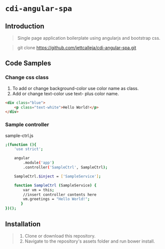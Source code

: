 # `cdi-angular-spa`

## Introduction

> Single page application boilerplate using angularjs and bootstrap css.

> git clone https://github.com/jettcalleja/cdi-angular-spa.git

## Code Samples

### Change css class
1. To add or change background-color use color name as class.
2. Add or change text-color use text- plus color name. 


```html
<div class="blue">
	<p class="text-white">Hello World!</p>
</div>
```

### Sample controller
sample-ctrl.js
```sh
;(function (){
    'use strict';

    angular
        .module('app') 
        .controller('SampleCtrl', SampleCtrl);

    SampleCtrl.$inject = ['SampleService'];

    function SampleCtrl (SampleService) {
        var vm = this;
        //insert controller contents here
        vm.greetings = "Hello World!";
       }
})();
```


## Installation

> 1. Clone or download this repository. 
> 2. Navigate to the repository's assets folder and run bower install.
